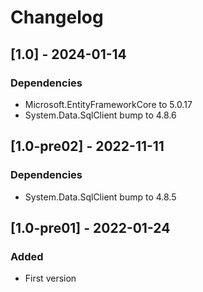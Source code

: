 # Changelog

## [1.0] - 2024-01-14

### Dependencies

- Microsoft.EntityFrameworkCore to 5.0.17
- System.Data.SqlClient bump to 4.8.6

## [1.0-pre02] - 2022-11-11

### Dependencies

- System.Data.SqlClient bump to 4.8.5

## [1.0-pre01] - 2022-01-24

### Added

- First version
